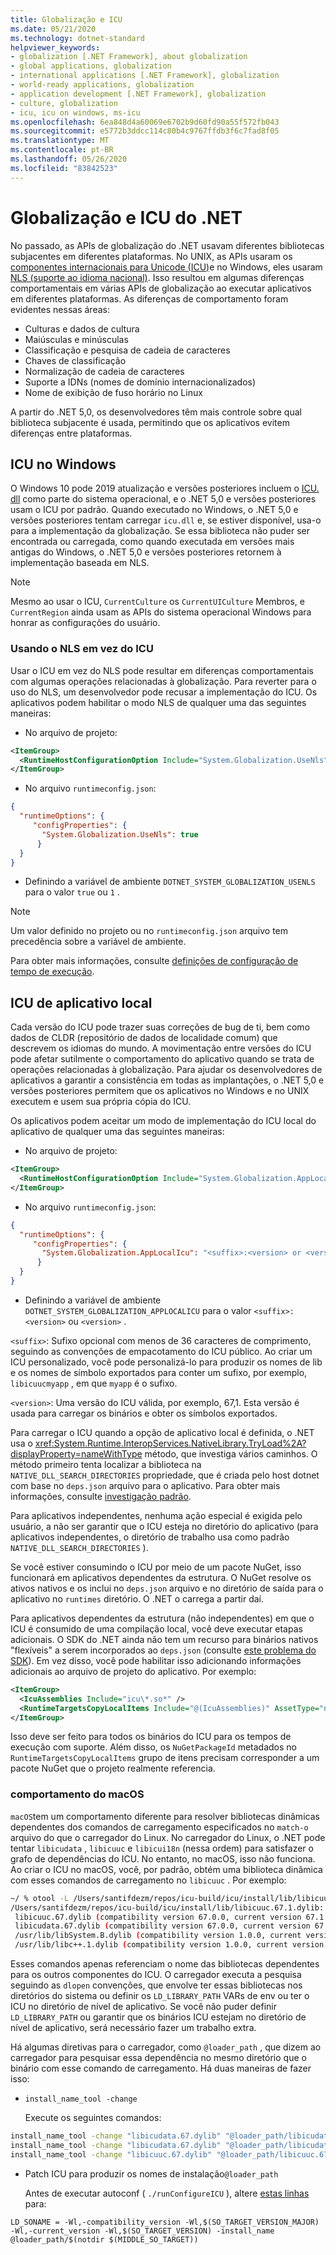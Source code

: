 ```yaml
---
title: Globalização e ICU
ms.date: 05/21/2020
ms.technology: dotnet-standard
helpviewer_keywords:
- globalization [.NET Framework], about globalization
- global applications, globalization
- international applications [.NET Framework], globalization
- world-ready applications, globalization
- application development [.NET Framework], globalization
- culture, globalization
- icu, icu on windows, ms-icu
ms.openlocfilehash: 6ea848d4a60069e6702b9d60fd90a55f572fb043
ms.sourcegitcommit: e5772b3ddcc114c80b4c9767ffdb3f6c7fad8f05
ms.translationtype: MT
ms.contentlocale: pt-BR
ms.lasthandoff: 05/26/2020
ms.locfileid: "83842523"
---
```

# <a name="net-globalization-and-icu"></a>Globalização e ICU do .NET

No passado, as APIs de globalização do .NET usavam diferentes bibliotecas subjacentes em diferentes plataformas. No UNIX, as APIs usaram os [componentes internacionais para Unicode (ICU)](http://site.icu-project.org/home)e no Windows, eles usaram [NLS (suporte ao idioma nacional)](/windows/win32/intl/national-language-support). Isso resultou em algumas diferenças comportamentais em várias APIs de globalização ao executar aplicativos em diferentes plataformas. As diferenças de comportamento foram evidentes nessas áreas:

- Culturas e dados de cultura
- Maiúsculas e minúsculas
- Classificação e pesquisa de cadeia de caracteres
- Chaves de classificação
- Normalização de cadeia de caracteres
- Suporte a IDNs (nomes de domínio internacionalizados)
- Nome de exibição de fuso horário no Linux

A partir do .NET 5,0, os desenvolvedores têm mais controle sobre qual biblioteca subjacente é usada, permitindo que os aplicativos evitem diferenças entre plataformas.

## <a name="icu-on-windows"></a>ICU no Windows

O Windows 10 pode 2019 atualização e versões posteriores incluem o [ICU. dll](/windows/win32/intl/international-components-for-unicode--icu-) como parte do sistema operacional, e o .NET 5,0 e versões posteriores usam o ICU por padrão. Quando executado no Windows, o .NET 5,0 e versões posteriores tentam carregar `icu.dll` e, se estiver disponível, usa-o para a implementação da globalização.  Se essa biblioteca não puder ser encontrada ou carregada, como quando executada em versões mais antigas do Windows, o .NET 5,0 e versões posteriores retornem à implementação baseada em NLS.

> [!NOTE]
> Mesmo ao usar o ICU, `CurrentCulture` os `CurrentUICulture` Membros, e `CurrentRegion` ainda usam as APIs do sistema operacional Windows para honrar as configurações do usuário.

### <a name="using-nls-instead-of-icu"></a>Usando o NLS em vez do ICU

Usar o ICU em vez do NLS pode resultar em diferenças comportamentais com algumas operações relacionadas à globalização. Para reverter para o uso do NLS, um desenvolvedor pode recusar a implementação do ICU. Os aplicativos podem habilitar o modo NLS de qualquer uma das seguintes maneiras:

- No arquivo de projeto:

```xml
<ItemGroup>
  <RuntimeHostConfigurationOption Include="System.Globalization.UseNls" Value="true" />
</ItemGroup>
```

- No arquivo `runtimeconfig.json`:

```json
{
  "runtimeOptions": {
     "configProperties": {
       "System.Globalization.UseNls": true
      }
  }
}
```

- Definindo a variável de ambiente `DOTNET_SYSTEM_GLOBALIZATION_USENLS` para o valor `true` ou `1` .

> [!NOTE]
> Um valor definido no projeto ou no `runtimeconfig.json` arquivo tem precedência sobre a variável de ambiente.

Para obter mais informações, consulte [definições de configuração de tempo de execução](../../core/run-time-config/globalization.md#nls).

## <a name="app-local-icu"></a>ICU de aplicativo local

Cada versão do ICU pode trazer suas correções de bug de ti, bem como dados de CLDR (repositório de dados de localidade comum) que descrevem os idiomas do mundo. A movimentação entre versões do ICU pode afetar sutilmente o comportamento do aplicativo quando se trata de operações relacionadas à globalização.  Para ajudar os desenvolvedores de aplicativos a garantir a consistência em todas as implantações, o .NET 5,0 e versões posteriores permitem que os aplicativos no Windows e no UNIX executem e usem sua própria cópia do ICU.

Os aplicativos podem aceitar um modo de implementação do ICU local do aplicativo de qualquer uma das seguintes maneiras:

- No arquivo de projeto:

```xml
<ItemGroup>
  <RuntimeHostConfigurationOption Include="System.Globalization.AppLocalIcu" Value="<suffix>:<version> or <version>" />
</ItemGroup>
```

- No arquivo `runtimeconfig.json`:

```json
{
  "runtimeOptions": {
     "configProperties": {
       "System.Globalization.AppLocalIcu": "<suffix>:<version> or <version>"
      }
  }
}
```

- Definindo a variável de ambiente `DOTNET_SYSTEM_GLOBALIZATION_APPLOCALICU` para o valor `<suffix>:<version>` ou `<version>` .

`<suffix>`: Sufixo opcional com menos de 36 caracteres de comprimento, seguindo as convenções de empacotamento do ICU público. Ao criar um ICU personalizado, você pode personalizá-lo para produzir os nomes de lib e os nomes de símbolo exportados para conter um sufixo, por exemplo, `libicuucmyapp` , em que `myapp` é o sufixo.

`<version>`: Uma versão do ICU válida, por exemplo, 67,1. Esta versão é usada para carregar os binários e obter os símbolos exportados.

Para carregar o ICU quando a opção de aplicativo local é definida, o .NET usa o <xref:System.Runtime.InteropServices.NativeLibrary.TryLoad%2A?displayProperty=nameWithType> método, que investiga vários caminhos. O método primeiro tenta localizar a biblioteca na `NATIVE_DLL_SEARCH_DIRECTORIES` propriedade, que é criada pelo host dotnet com base no `deps.json` arquivo para o aplicativo. Para obter mais informações, consulte [investigação padrão](../../core/dependency-loading/default-probing.md).

Para aplicativos independentes, nenhuma ação especial é exigida pelo usuário, a não ser garantir que o ICU esteja no diretório do aplicativo (para aplicativos independentes, o diretório de trabalho usa como padrão `NATIVE_DLL_SEARCH_DIRECTORIES` ).

Se você estiver consumindo o ICU por meio de um pacote NuGet, isso funcionará em aplicativos dependentes da estrutura. O NuGet resolve os ativos nativos e os inclui no `deps.json` arquivo e no diretório de saída para o aplicativo no `runtimes` diretório. O .NET o carrega a partir daí.

Para aplicativos dependentes da estrutura (não independentes) em que o ICU é consumido de uma compilação local, você deve executar etapas adicionais. O SDK do .NET ainda não tem um recurso para binários nativos "flexíveis" a serem incorporados ao `deps.json` (consulte [este problema do SDK](https://github.com/dotnet/sdk/issues/11373)). Em vez disso, você pode habilitar isso adicionando informações adicionais ao arquivo de projeto do aplicativo. Por exemplo:

```xml
<ItemGroup>
  <IcuAssemblies Include="icu\*.so*" />
  <RuntimeTargetsCopyLocalItems Include="@(IcuAssemblies)" AssetType="native" CopyLocal="true" DestinationSubDirectory="runtimes/linux-x64/native/" DestinationSubPath="%(FileName)%(Extension)" RuntimeIdentifier="linux-x64" NuGetPackageId="System.Private.Runtime.UnicodeData" />
</ItemGroup>
```

Isso deve ser feito para todos os binários do ICU para os tempos de execução com suporte. Além disso, os `NuGetPackageId` metadados no `RuntimeTargetsCopyLocalItems` grupo de itens precisam corresponder a um pacote NuGet que o projeto realmente referencia.

### <a name="macos-behavior"></a>comportamento do macOS

`macOS`tem um comportamento diferente para resolver bibliotecas dinâmicas dependentes dos comandos de carregamento especificados no `match-o` arquivo do que o carregador do Linux. No carregador do Linux, o .NET pode tentar `libicudata` , `libicuuc` e `libicui18n` (nessa ordem) para satisfazer o grafo de dependências do ICU. No entanto, no macOS, isso não funciona. Ao criar o ICU no macOS, você, por padrão, obtém uma biblioteca dinâmica com esses comandos de carregamento no `libicuuc` . Por exemplo:

```sh
~/ % otool -L /Users/santifdezm/repos/icu-build/icu/install/lib/libicuuc.67.1.dylib
/Users/santifdezm/repos/icu-build/icu/install/lib/libicuuc.67.1.dylib:
 libicuuc.67.dylib (compatibility version 67.0.0, current version 67.1.0)
 libicudata.67.dylib (compatibility version 67.0.0, current version 67.1.0)
 /usr/lib/libSystem.B.dylib (compatibility version 1.0.0, current version 1281.100.1)
 /usr/lib/libc++.1.dylib (compatibility version 1.0.0, current version 902.1.0)
```

Esses comandos apenas referenciam o nome das bibliotecas dependentes para os outros componentes do ICU. O carregador executa a pesquisa seguindo as `dlopen` convenções, que envolve ter essas bibliotecas nos diretórios do sistema ou definir os `LD_LIBRARY_PATH` VARs de env ou ter o ICU no diretório de nível de aplicativo. Se você não puder definir `LD_LIBRARY_PATH` ou garantir que os binários ICU estejam no diretório de nível de aplicativo, será necessário fazer um trabalho extra.

Há algumas diretivas para o carregador, como `@loader_path` , que dizem ao carregador para pesquisar essa dependência no mesmo diretório que o binário com esse comando de carregamento. Há duas maneiras de fazer isso:

- `install_name_tool -change`

  Execute os seguintes comandos:

```bash
install_name_tool -change "libicudata.67.dylib" "@loader_path/libicudata.67.dylib" /path/to/libicuuc.67.1.dylib
install_name_tool -change "libicudata.67.dylib" "@loader_path/libicudata.67.dylib" /path/to/libicui18n.67.1.dylib
install_name_tool -change "libicuuc.67.dylib" "@loader_path/libicuuc.67.dylib" /path/to/libicui18n.67.1.dylib
```

- Patch ICU para produzir os nomes de instalação`@loader_path`

  Antes de executar autoconf ( `./runConfigureICU` ), altere [estas linhas](https://github.com/unicode-org/icu/blob/ef91cc3673d69a5e00407cda94f39fcda3131451/icu4c/source/config/mh-darwin#L32-L37) para:

```
LD_SONAME = -Wl,-compatibility_version -Wl,$(SO_TARGET_VERSION_MAJOR) -Wl,-current_version -Wl,$(SO_TARGET_VERSION) -install_name @loader_path/$(notdir $(MIDDLE_SO_TARGET))
```
